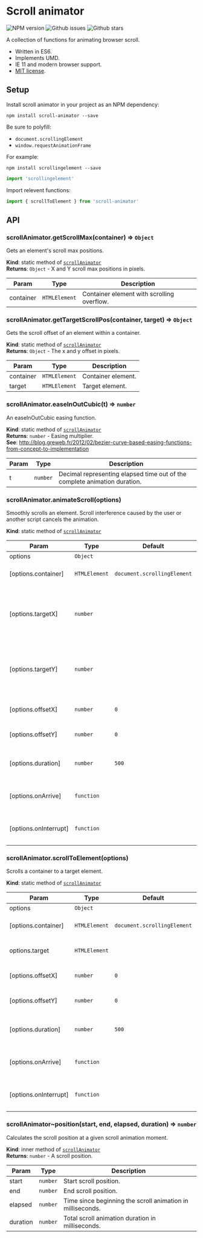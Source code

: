 # Scroll animator

![NPM version](https://img.shields.io/npm/v/scroll-animator.svg?style=flat-square)
![Github issues](https://img.shields.io/github/issues/jaydenseric/scroll-animator.svg?style=flat-square)
![Github stars](https://img.shields.io/github/stars/jaydenseric/scroll-animator.svg?style=flat-square)

A collection of functions for animating browser scroll.

- Written in ES6.
- Implements UMD.
- IE 11 and modern browser support.
- [MIT license](https://en.wikipedia.org/wiki/MIT_License).

## Setup

Install scroll animator in your project as an NPM dependency:

```shell
npm install scroll-animator --save
```

Be sure to polyfill:

- `document.scrollingElement`
- `window.requestAnimationFrame`

For example:

```shell
npm install scrollingelement --save
```

```js
import 'scrollingelement'
```

Import relevent functions:

```js
import { scrollToElement } from 'scroll-animator'
```

## API

<a name="module_scrollAnimator.getScrollMax"></a>

### scrollAnimator.getScrollMax(container) ⇒ <code>Object</code>
Gets an element's scroll max positions.

**Kind**: static method of <code>[scrollAnimator](#module_scrollAnimator)</code>  
**Returns**: <code>Object</code> - X and Y scroll max positions in pixels.  

| Param | Type | Description |
| --- | --- | --- |
| container | <code>HTMLElement</code> | Container element with scrolling overflow. |

<a name="module_scrollAnimator.getTargetScrollPos"></a>

### scrollAnimator.getTargetScrollPos(container, target) ⇒ <code>Object</code>
Gets the scroll offset of an element within a container.

**Kind**: static method of <code>[scrollAnimator](#module_scrollAnimator)</code>  
**Returns**: <code>Object</code> - The x and y offset in pixels.  

| Param | Type | Description |
| --- | --- | --- |
| container | <code>HTMLElement</code> | Container element. |
| target | <code>HTMLElement</code> | Target element. |

<a name="module_scrollAnimator.easeInOutCubic"></a>

### scrollAnimator.easeInOutCubic(t) ⇒ <code>number</code>
An easeInOutCubic easing function.

**Kind**: static method of <code>[scrollAnimator](#module_scrollAnimator)</code>  
**Returns**: <code>number</code> - Easing multiplier.  
**See**: http://blog.greweb.fr/2012/02/bezier-curve-based-easing-functions-from-concept-to-implementation  

| Param | Type | Description |
| --- | --- | --- |
| t | <code>number</code> | Decimal representing elapsed time out of the complete animation duration. |

<a name="module_scrollAnimator.animateScroll"></a>

### scrollAnimator.animateScroll(options)
Smoothly scrolls an element. Scroll interference caused by the user or another script cancels the animation.

**Kind**: static method of <code>[scrollAnimator](#module_scrollAnimator)</code>  

| Param | Type | Default | Description |
| --- | --- | --- | --- |
| options | <code>Object</code> |  | Options. |
| [options.container] | <code>HTMLElement</code> | <code>document.scrollingElement</code> | Container element to scroll. |
| [options.targetX] | <code>number</code> |  | Target X position within the container, defaulting to the current position. |
| [options.targetY] | <code>number</code> |  | Target Y position within the container, defaulting to the current position. |
| [options.offsetX] | <code>number</code> | <code>0</code> | Target X position offset. |
| [options.offsetY] | <code>number</code> | <code>0</code> | Target Y position offset. |
| [options.duration] | <code>number</code> | <code>500</code> | Total scroll animation duration in milliseconds. |
| [options.onArrive] | <code>function</code> |  | Callback to run after scrolling to the target. |
| [options.onInterrupt] | <code>function</code> |  | Callback to run if scrolling is interrupted |

<a name="module_scrollAnimator.scrollToElement"></a>

### scrollAnimator.scrollToElement(options)
Scrolls a container to a target element.

**Kind**: static method of <code>[scrollAnimator](#module_scrollAnimator)</code>  

| Param | Type | Default | Description |
| --- | --- | --- | --- |
| options | <code>Object</code> |  | Options. |
| [options.container] | <code>HTMLElement</code> | <code>document.scrollingElement</code> | Container element to scroll. |
| options.target | <code>HTMLElement</code> |  | Target element to scroll to. |
| [options.offsetX] | <code>number</code> | <code>0</code> | Target X position offset. |
| [options.offsetY] | <code>number</code> | <code>0</code> | Target Y position offset. |
| [options.duration] | <code>number</code> | <code>500</code> | Total scroll animation duration in milliseconds. |
| [options.onArrive] | <code>function</code> |  | Callback to run after scrolling to the target. |
| [options.onInterrupt] | <code>function</code> |  | Callback to run if scrolling is interrupted |

<a name="module_scrollAnimator..position"></a>

### scrollAnimator~position(start, end, elapsed, duration) ⇒ <code>number</code>
Calculates the scroll position at a given scroll animation moment.

**Kind**: inner method of <code>[scrollAnimator](#module_scrollAnimator)</code>  
**Returns**: <code>number</code> - A scroll position.  

| Param | Type | Description |
| --- | --- | --- |
| start | <code>number</code> | Start scroll position. |
| end | <code>number</code> | End scroll position. |
| elapsed | <code>number</code> | Time since beginning the scroll animation in milliseconds. |
| duration | <code>number</code> | Total scroll animation duration in milliseconds. |

